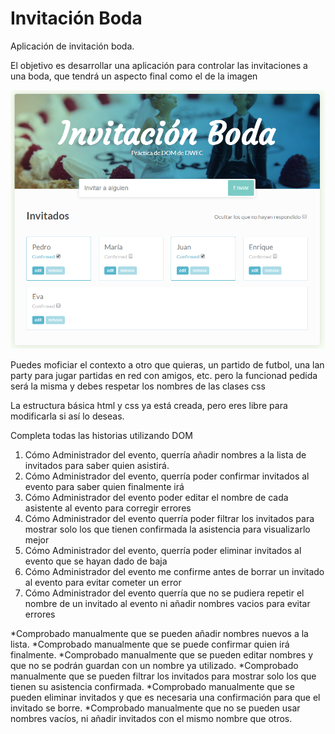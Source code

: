 # Invitación Boda

Aplicación de invitación boda.

El objetivo es desarrollar una aplicación para controlar las invitaciones a una boda, que tendrá un aspecto final como el de la imagen

![AppBoda](images/appBoda.png)

Puedes moficiar el contexto a otro que quieras, un partido de futbol, una lan party para jugar partidas en red con amigos, etc. 
pero la funcionad pedida será la misma y debes respetar los nombres de las clases css

La estructura básica html y css ya está creada, pero eres libre para modificarla si así lo deseas.

Completa todas las historias utilizando DOM

1) Cómo Administrador del evento, querría añadir nombres a la lista de invitados para saber quien asistirá.
1) Cómo Administrador del evento, querría poder confirmar invitados al evento para saber quien finalmente irá
1) Cómo Administrador del evento poder editar el nombre de cada asistente al evento para corregir errores
1) Cómo Administrador del evento querría poder filtrar los invitados para mostrar solo los que tienen confirmada la asistencia para visualizarlo mejor
1) Cómo Administrador del evento, querría poder eliminar invitados al evento que se hayan dado de baja
1) Cómo Administrador del evento me confirme antes de borrar un invitado al evento para evitar cometer un error
1) Cómo Administrador del evento querría que no se pudiera repetir el nombre de un invitado al evento ni añadir nombres vacios para evitar errores

*Comprobado manualmente que se pueden añadir nombres nuevos a la lista.
*Comprobado manualmente que se puede confirmar quien irá finalmente.
*Comprobado manualmente que se pueden editar nombres y que no se podrán guardan con un nombre ya utilizado.
*Comprobado manualmente que se pueden filtrar los invitados para mostrar solo los que tienen su asistencia confirmada.
*Comprobado manualmente que se pueden eliminar invitados y que es necesaria una confirmación para que el invitado se borre.
*Comprobado manualmente que no se pueden usar nombres vacíos, ni añadir invitados con el mismo nombre que otros.


